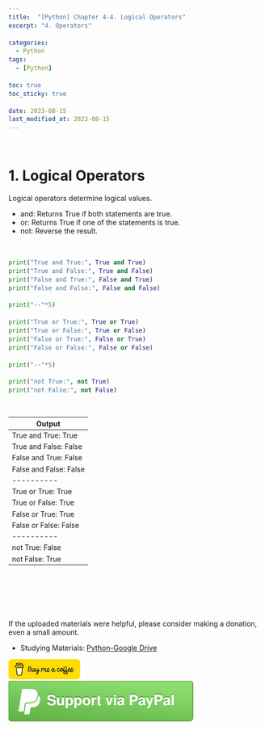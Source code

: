 ```yaml
---
title:  "[Python] Chapter 4-4. Logical Operators"
excerpt: "4. Operators"

categories:
  - Python
tags:
  - [Python]

toc: true
toc_sticky: true
 
date: 2023-08-15
last_modified_at: 2023-08-15
---
```


&nbsp;

# 1. Logical Operators
Logical operators determine logical values.

- and: Returns True if both statements are true.
- or: Returns True if one of the statements is true.
- not: Reverse the result.

&nbsp;

```python
print("True and True:", True and True)
print("True and False:", True and False)
print("False and True:", False and True)
print("False and False:", False and False)

print("--"*5)

print("True or True:", True or True)
print("True or False:", True or False)
print("False or True:", False or True)
print("False or False:", False or False)

print("--"*5)

print("not True:", not True)
print("not False:", not False)
```

&nbsp;

| Output |
|---|
| True and True: True |
| True and False: False |
| False and True: False |
| False and False: False |
| \---------- |
| True or True: True |
| True or False: True |
| False or True: True |
| False or False: False |
| \---------- |
| not True: False |
| not False: True |

&nbsp;

&nbsp;

&nbsp;

If the uploaded materials were helpful, please consider making a donation, even a small amount.
- Studying Materials: ​[Python-Google Drive](https://drive.google.com/drive/u/3/folders/1btmxn1mWaPy8ZYZvRu2HWbiV2UKsDwLP)

[!["Buy Me A Coffee"](https://raw.githubusercontent.com/Shine-Loi/Shine-Loi.github.io/master/assets/images/Buymeacoffee.png)](https://www.buymeacoffee.com/shine_loi_lee)
[![Support via PayPal](https://raw.githubusercontent.com/Shine-Loi/Shine-Loi.github.io/41d049ca49169c961adde8f77b7d0f6981851ea3/assets/images/Paypal.svg)](https://paypal.me/goldbin0514?country.x=KR&locale.x=ko_KR)
